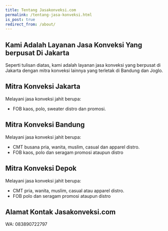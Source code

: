 ```yaml
---
title: Tentang Jasakonveksi.com
permalink: /tentang-jasa-konveksi.html
is_post: true
redirect_from: /about/
---
```


## Kami Adalah Layanan Jasa Konveksi Yang berpusat Di Jakarta
Seperti tulisan diatas, kami adalah layanan jasa konveksi yang berpusat di Jakarta dengan mitra konveksi lainnya yang terletak di Bandung dan Joglo.

## Mitra Konveksi Jakarta
Melayani jasa konveksi jahit berupa:
- FOB kaos, polo, sweater distro dan promosi.

## Mitra Konveksi Bandung
Melayani jasa konveksi jahit berupa:
- CMT busana pria, wanita, muslim, casual dan apparel distro.
- FOB kaos, polo dan seragam promosi ataupun distro

## Mitra Konveksi Depok
Melayani jasa konveksi jahit berupa:
- CMT pria, wanita, muslim, casual atau apparel distro.
- FOB polo dan seragam promosi ataupun distro

## Alamat Kontak Jasakonveksi.com
WA: 083890722797
